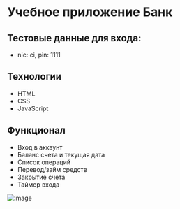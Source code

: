 # Учебное приложение Банк
## Тестовые данные для входа:
- nic: ci, pin: 1111

## Технологии
- HTML
- CSS
- JavaScript

## Функционал 

- Вход в аккаунт
- Баланс счета и текущая дата
- Список операций
- Перевод/займ средств
- Закрытие счета
- Таймер входа

![image](https://github.com/naniylid/bank/assets/116672516/261f68ae-980a-4d16-a475-cfa4211999d9)
